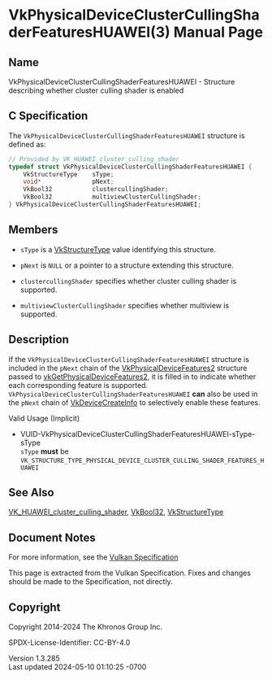 # VkPhysicalDeviceClusterCullingShaderFeaturesHUAWEI(3) Manual Page

## Name

VkPhysicalDeviceClusterCullingShaderFeaturesHUAWEI - Structure
describing whether cluster culling shader is enabled



## <a href="#_c_specification" class="anchor"></a>C Specification

The `VkPhysicalDeviceClusterCullingShaderFeaturesHUAWEI` structure is
defined as:

``` c
// Provided by VK_HUAWEI_cluster_culling_shader
typedef struct VkPhysicalDeviceClusterCullingShaderFeaturesHUAWEI {
    VkStructureType    sType;
    void*              pNext;
    VkBool32           clustercullingShader;
    VkBool32           multiviewClusterCullingShader;
} VkPhysicalDeviceClusterCullingShaderFeaturesHUAWEI;
```

## <a href="#_members" class="anchor"></a>Members

- `sType` is a [VkStructureType](https://registry.khronos.org/vulkan/specs/1.3-extensions/man/html/VkStructureType.html) value identifying
  this structure.

- `pNext` is `NULL` or a pointer to a structure extending this
  structure.

- <span id="features-clustercullingShader"></span>
  `clustercullingShader` specifies whether cluster culling shader is
  supported.

- <span id="features-multiviewClusterCullingShader"></span>
  `multiviewClusterCullingShader` specifies whether multiview is
  supported.

## <a href="#_description" class="anchor"></a>Description

If the `VkPhysicalDeviceClusterCullingShaderFeaturesHUAWEI` structure is
included in the `pNext` chain of the
[VkPhysicalDeviceFeatures2](https://registry.khronos.org/vulkan/specs/1.3-extensions/man/html/VkPhysicalDeviceFeatures2.html) structure
passed to
[vkGetPhysicalDeviceFeatures2](https://registry.khronos.org/vulkan/specs/1.3-extensions/man/html/vkGetPhysicalDeviceFeatures2.html), it is
filled in to indicate whether each corresponding feature is supported.
`VkPhysicalDeviceClusterCullingShaderFeaturesHUAWEI` **can** also be
used in the `pNext` chain of
[VkDeviceCreateInfo](https://registry.khronos.org/vulkan/specs/1.3-extensions/man/html/VkDeviceCreateInfo.html) to selectively enable
these features.

Valid Usage (Implicit)

- <a
  href="#VUID-VkPhysicalDeviceClusterCullingShaderFeaturesHUAWEI-sType-sType"
  id="VUID-VkPhysicalDeviceClusterCullingShaderFeaturesHUAWEI-sType-sType"></a>
  VUID-VkPhysicalDeviceClusterCullingShaderFeaturesHUAWEI-sType-sType  
  `sType` **must** be
  `VK_STRUCTURE_TYPE_PHYSICAL_DEVICE_CLUSTER_CULLING_SHADER_FEATURES_HUAWEI`

## <a href="#_see_also" class="anchor"></a>See Also

[VK_HUAWEI_cluster_culling_shader](https://registry.khronos.org/vulkan/specs/1.3-extensions/man/html/VK_HUAWEI_cluster_culling_shader.html),
[VkBool32](https://registry.khronos.org/vulkan/specs/1.3-extensions/man/html/VkBool32.html), [VkStructureType](https://registry.khronos.org/vulkan/specs/1.3-extensions/man/html/VkStructureType.html)

## <a href="#_document_notes" class="anchor"></a>Document Notes

For more information, see the <a
href="https://registry.khronos.org/vulkan/specs/1.3-extensions/html/vkspec.html#VkPhysicalDeviceClusterCullingShaderFeaturesHUAWEI"
target="_blank" rel="noopener">Vulkan Specification</a>

This page is extracted from the Vulkan Specification. Fixes and changes
should be made to the Specification, not directly.

## <a href="#_copyright" class="anchor"></a>Copyright

Copyright 2014-2024 The Khronos Group Inc.

SPDX-License-Identifier: CC-BY-4.0

Version 1.3.285  
Last updated 2024-05-10 01:10:25 -0700

